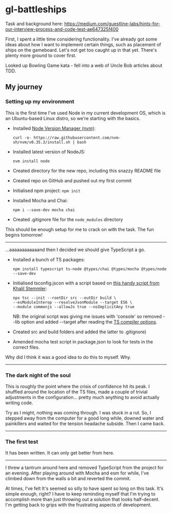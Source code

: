 # gl-battleships

Task and background here: https://medium.com/guestline-labs/hints-for-our-interview-process-and-code-test-ae647325f400

First, I spent a little time considering functionality. I've already got some ideas about how I want to implement certain things, such as placement of ships on the gameboard. Let's not get too caught up in that yet. There's plenty more ground to cover first. 

Looked up Bowling Game kata - fell into a web of Uncle Bob articles about TDD.

## My journey

### Setting up my environment

This is the first time I've used Node in my current development OS, which is an Ubuntu-based Linux distro, so we're starting with the basics.

- Installed [Node Version Manager (nvm)](https://github.com/nvm-sh/nvm): 
    ```
    curl -o- https://raw.githubusercontent.com/nvm-sh/nvm/v0.35.3/install.sh | bash
    ```

- Installed latest version of NodeJS:
    ```
    nvm install node
    ```

- Created directory for the new repo, including this snazzy README file

- Created repo on GitHub and pushed out my first commit

- Initialised npm project: `npm init`

- Installed Mocha and Chai:
    ```
    npm i --save-dev mocha chai
    ```

- Created .gitignore file for the `node_modules` directory

This should be enough setup for me to crack on with the task. The fun begins tomorrow!

---

...aaaaaaaaaaaand then I decided we should give TypeScript a go.

- Installed a bunch of TS packages:
    ```
    npm install typescript ts-node @types/chai @types/mocha @types/node --save-dev
    ```

- Initialised tsconfig.jscon with a script based on [this handy script from Khalil Stemmler](https://khalilstemmler.com/blogs/typescript/node-starter-project/):
    ```
    npx tsc --init --rootDir src --outDir build \
    --esModuleInterop --resolveJsonModule --target ES6 \
    --module commonjs --allowJs true --noImplicitAny true
    ```
    NB: the original script was giving me issues with 'console' so removed --lib option and added --target after reading the [TS compiler options](https://www.typescriptlang.org/docs/handbook/compiler-options.html).

- Created src and build folders and added the latter to .gitignore)

- Amended mocha test script in package.json to look for tests in the correct files.

Why did I think it was a good idea to do this to myself. Why.

---

### The dark night of the soul

This is roughly the point where the crisis of confidence hit its peak. I shuffled around the location of the TS files, made a couple of trivial adjustments in the configuration... pretty much anything to avoid actually writing code.

Try as I might, nothing was coming through. I was stuck in a rut. So, I stepped away from the computer for a good long while, downed water and painkillers and waited for the tension headache subside. Then I came back.

---

### The first test

It has been written. It can only get better from here.

---

I threw a tantrum around here and removed TypeScript from the project for an evening. After playing around with Mocha and esm for while, I've climbed down from the walls a bit and reverted the commit.

At times, I've felt It's seemed so silly to have spent so long on this task. It's simple enough, right? I have to keep reminding myself that I'm trying to accomplish more than just throwing out a solution that looks half-decent. I'm getting back to grips with the frustrating aspects of development.